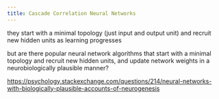 ```yaml
---
title: Cascade Correlation Neural Networks
---
```


they start with a minimal topology (just input and output unit) and recruit new hidden units as learning progresses

but are there popular neural network algorithms that start with a minimal topology and recruit new hidden units, and update network weights in a neurobiologically plausible manner?

https://psychology.stackexchange.com/questions/214/neural-networks-with-biologically-plausible-accounts-of-neurogenesis


